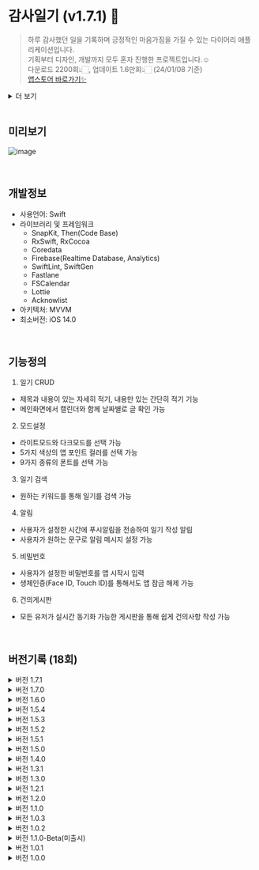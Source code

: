 # 감사일기 (v1.7.1) 📝
> 하루 감사했던 일을 기록하며 긍정적인 마음가짐을 가질 수 있는 다이어리 애플리케이션입니다.</br>
> 기획부터 디자인, 개발까지 모두 혼자 진행한 프로젝트입니다.☺️ </br>
> 다운로드 2200회👆🏻, 업데이트 1.6만회👆🏻 (24/01/08 기준) </br>
> [앱스토어 바로가기✨](https://apps.apple.com/kr/app/%EC%98%A4%EB%8A%98%EB%8F%84-%EA%B0%90%EC%82%AC%EC%9D%BC%EA%B8%B0/id6443505485)

<details>
<summary>더 보기</summary>
<img width="1142" alt="image" src="https://github.com/hililyy/thanks-diary/assets/76806444/898d1285-decd-4f72-bd73-2beef5494f46">
<img width="1117" alt="image" src="https://github.com/hililyy/thanks-diary/assets/76806444/eb22b653-d12c-43ab-b367-9c0deb66015d">

</details>

</br>

## 미리보기
![image](https://github.com/hililyy/thanks-diary/assets/76806444/e415eb84-f1d4-4836-9694-f074e5ebbf57)

</br>

## 개발정보
- 사용언어: Swift  
- 라이브러리 및 프레임워크
  - SnapKit, Then(Code Base)
  - RxSwift, RxCocoa
  - Coredata
  - Firebase(Realtime Database, Analytics)
  - SwiftLint, SwiftGen
  - Fastlane
  - FSCalendar
  - Lottie
  - Acknowlist
- 아키텍처: MVVM
- 최소버전: iOS 14.0

</br>

## 기능정의

1. 일기 CRUD
  - 제목과 내용이 있는 자세히 적기, 내용만 있는 간단히 적기 기능
  - 메인화면에서 캘린더와 함께 날짜별로 글 확인 가능
2. 모드설정
  - 라이트모드와 다크모드를 선택 가능
  - 5가지 색상의 앱 포인트 컬러를 선택 가능
  - 9가지 종류의 폰트를 선택 가능
3. 일기 검색
  - 원하는 키워드를 통해 일기를 검색 가능
4. 알림
  - 사용자가 설정한 시간에 푸시알림을 전송하여 일기 작성 알림
  - 사용자가 원하는 문구로 알림 메시지 설정 가능
5. 비밀번호
  - 사용자가 설정한 비밀번호를 앱 시작시 입력
  - 생체인증(Face ID, Touch ID)를 통해서도 앱 잠금 해제 가능
6. 건의게시판
- 모든 유저가 실시간 동기화 가능한 게시판을 통해 쉽게 건의사항 작성 가능

</br>

## 버전기록 (18회)
<details>
<summary>버전 1.7.1</summary>
    
  </br>
  
[Feature🙋🏻‍♀️]
- 건의사항 화면 댓글 셀 분리하여 글과 댓글이 구분되게 UI 수정
</details>

<details>
<summary>버전 1.7.0</summary>
    
  </br>
  
[Feature🙋🏻‍♀️]
- 푸시알림 문구 커스텀 기능 추가
- 다크모드 미적용 이슈 수정
</details>

<details>
<summary>버전 1.6.0</summary>
    
  </br>
  
[Feature🙋🏻‍♀️]
- 일기 검색 기능 추가(사용자 건의 반영)
  
 [Tech💻]
 - Issue 생성과 Pull-Request를 통해 기능별 브랜치를 구분하여 작업
</details>

<details>
<summary>버전 1.5.4</summary>
    
  </br>
  
[Feature🙋🏻‍♀️]
- 푸시 알림이 안오는 오류 수정
</details>

<details>
<summary>버전 1.5.3</summary>
    
  </br>
  
[Feature🙋🏻‍♀️]
- 건의사항을 반영하여 자세히 작성하기에서 뒤로가기 버튼을 눌러도 일기가 저장되도록 변경
- 홈 화면 일기 애니메이션 추가
- 좀 더 편리한 앱 사용을 위해 전체적으로 부분부분 로직 수정
- 자잘한 오류 수정
   
  </br>
  
 [Tech💻]
 - 일기 CRUD UITest Code 추가
</details>

<details>
<summary>버전 1.5.2</summary>
    
  </br>
  
  [Feature🙋🏻‍♀️]
  - 자잘한 오류 수정
</details>

<details>
<summary>버전 1.5.1</summary>
    
  </br>
  
  [Feature🙋🏻‍♀️]
  - 자잘한 오류 수정
</details>

<details>
<summary>버전 1.5.0</summary>
    
  </br>
  
  [Feature🙋🏻‍♀️]
  - 화면잠금 생체인증(Face ID, Touch ID) 기능 추가
  - 앱 평가 기능 추가
    
  </br>
  
   [Tech💻]
   - 일기 CRUD escaping -> async/await으로 변경
</details>

<details>
<summary>버전 1.4.0</summary>
    
  </br>
  
  [Feature🙋🏻‍♀️]
  - 앱 포인트 컬러 선택 기능 추가
  - 앱 폰트 선택 기능 추가
</details>

<details>
<summary>버전 1.3.1</summary>
    
  </br>
  
  [Feature🙋🏻‍♀️]
  - 자잘한 오류 / UI 수정
    
  </br>
  
   [Tech💻]
   - FastLane 적용 (자동배포도구)
</details>

<details>
<summary>버전 1.3.0</summary>
    
  </br>
  
  [Feature🙋🏻‍♀️]
  - 건의게시판 기능을 추가
  - 다크모드를 좀 더 밝은 색상으로 변경
  - 자세한 일기 작성과 조회 방식을 좀 더 간편하게 수정

  </br>
  
   [Tech💻]
   - CocoaPod 제거 -> Swift Package Manager로 변경
   - SwiftLint 추가 (정형화된 코드 컨벤션 도입)
   - SwiftGen 추가 (리소스 이름 입력 시 오타 방지)
   - Firebase Analytics 추가
</details>

<details>
<summary>버전 1.2.1</summary>
    
  </br>
  
  [Feature🙋🏻‍♀️]
  - 자잘한 오류 / UI 수정

  </br>
  
   [Tech💻]
   - 메인화면 RxSwift, RxCocoa 적용(일기 CRUD 로직, 테이블 뷰, 버튼 Target)

</details>

<details>
<summary>버전 1.2.0</summary>
  
  </br>
  
  [Feature🙋🏻‍♀️]
  - 다크모드/라이트모드 선택 (유저 건의 반영)
  - 자잘한 오류 수정

</details>

<details>
<summary>버전 1.1.0</summary>
    
  </br>
  
  [Feature🙋🏻‍♀️]
  - 알림기능 재 추가
  - 자잘한 오류 수정

  </br>
  
   [Tech💻]
   - BaseView, BaseTableViewCell, BaseNavigationViewController 추가 (중복 코드 제거)
   - 메인 화면, 설정 화면 전체 Storyboard -> Code(SnapKit)로 변경 (스토리보드 제거 -> 전체 Code Base로 변경)
   - 설정화면 알림설정, 비밀번호 설정 리팩토링 (복잡한 로직 가독성 좋게 수정)
</details>

<details>
<summary>버전 1.0.3</summary>
  
  </br>
  
  [Feature🙋🏻‍♀️]
  - UI/UX 수정
  - 앱 안정화 진행
  - 이전 날짜 일기 작성 가능하도록 기능 변경

  </br>
  
   [Tech💻]
   - MVC -> MVVM 으로 구조 변경
   - 전체 폴더링 구조 / 파일 명 수정
   - Floating Button Code(NSLayoutConstraint)로 직접 구현 (Floaty 라이브러리 제거)
   - 온보딩 화면 전체 Storyboard -> Code(NSLayoutConstraint)로 변경
   - 메인화면 로직 개선(리팩토링)
</details>

<details>
<summary>버전 1.0.2</summary>
  
  </br>
  
  [Feature🙋🏻‍♀️]
  - 알림 기능 임시 삭제 (알림 기능으로 인한 앱 충돌 발생으로 안정화된 서비스를 빠르게 제공하기 위해 제거하는 방향으로 결정)

  </br>
  
  [Tech💻]
- 온보딩 화면 PageViewController로 변경
- 온보딩 화면 부분적 Storyboard -> Code(NSLayoutConstraint)로 변경
- UIViewController -> BaseViewController 변경 (중복 코드 제거)
- Singleton을 사용하여 공용 객체 사용
</details>

<details>
<summary>버전 1.1.0-Beta(미출시)</summary>
  
  </br>
  
  [Tech💻]
  - 애플, 카카오, 구글 소셜로그인 (Firebase 연동)
  - Firebase RealtimeDatabase를 통한 일기 데이터 관리
  - 로컬에서 작성한 일기 Firebase로 동기화
  - 기존 MVC 패턴을 더 확실히 적용하여 다시 리팩토링 (Controller를 좀 더 가볍게 수정)
  
  </br>
  
  ** 미출시 이유 
  - 유저 데이터 및 일기 데이터를 Firebase에 저장하는 과정에서 보안 이슈 (유저 정보를 보안적 지식 없이 함부로 관리하는 것에 위험성을 느껴 개발 중단)
  - 단순히 일기를 저장하는 앱인데 로그인 기능이 추가되어 사용자 입장에서 번거로움을 느낄 것 같다고 생각함
  - 추후 앱의 기능이 더 확장되었을 때 구조를 갖추고 추가 보완하기로 결정
  
</details>

<details>
<summary>버전 1.0.1</summary>
  
  </br>
  
  [Feature🙋🏻‍♀️]
  - 특정 날짜에서 일기가 작성되지 않는 오류 수정
  - 앱 시작하기 로티 이미지 추가
  - 글 작성하기 UI/UX 수정

</details>

<details>
<summary>버전 1.0.0</summary>
  
  </br>
  
  [Feature🙋🏻‍♀️]

  - 전체 기능 개발
  - 온보딩
  - 일기 CRUD
  - 푸시 알림
  - 비밀번호

  </br>

  [Tech💻]
  
  - MVC
  - Local Push Notification
  - StoryBoard

</details>
